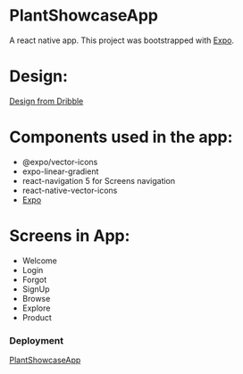# PlantShowcaseApp
A react native app. This project was bootstrapped with [Expo](https://expo.io/).

# Design:
[Design from Dribble](https://dribbble.com/shots/4569970-Plant-Freebie-2-Dribbble-Invites)

# Components used in the app:
- @expo/vector-icons
- expo-linear-gradient
- react-navigation 5 for Screens navigation
- react-native-vector-icons
- [Expo](https://expo.io/)

# Screens in App:
- Welcome
- Login
- Forgot
- SignUp
- Browse 
- Explore
- Product


### Deployment
[PlantShowcaseApp](https://expo.io/@boasbabs/projects/PlantShowcaseApp)


<!-- ### Further Credits:
- [React UI Kit](https://youtu.be/gyiwFcrVRCM) -->
